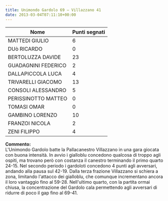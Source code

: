 ```yaml
---
title: Unimondo Gardolo 69 – Villazzano 41
date: 2013-03-04T07:11:10+00:00
---
```

| **Nome** | **Punti segnati** |
| -------- | ----------------- |
| MATTEDI GIULIO | 6 |
| DUò RICARDO | 0 |
| BERTOLUZZA DAVIDE | 23 |
| GUADAGNINI FEDERICO | 2 |
| DALLAPICCOLA LUCA | 4 |
| TRIVARELLI GIACOMO | 13 |
| CONSOLI ALESSANDRO | 5 |
| PERISSINOTTO MATTEO | 0 |
| TOMASI OMAR | 0 |
| GAMBINO LORENZO | 10 |
| FRANZOI NICOLA | 2 |
| ZENI FILIPPO | 4 |

**Commento:**  
L'Unimondo Gardolo batte la Pallacanestro Villazzano in una gara giocata con buona intensità. In avvio i gialloblu concedono qualcosa di troppo agli ospiti, ma trovano però con costanza il canestro terminando il primo quarto 24-15. Nel secondo periodo i gardoloti concedono 4 punti agli avversari, andando alla pausa sul 42-19. Dalla terza frazione Villazzano si schiera a zona, limitando l'attacco dei gialloblu, che comunque incrementano ancora il loro vantaggio fino al 59-28. Nell'ultimo quarto, con la partita ormai chiusa, la concentrazione del Gardolo cala permettendo agli avversari di ridurre di poco il gap fino al 69-41.
